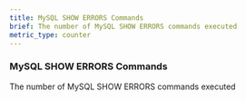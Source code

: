 ```yaml
---
title: MySQL SHOW ERRORS Commands
brief: The number of MySQL SHOW ERRORS commands executed
metric_type: counter
---
```

### MySQL SHOW ERRORS Commands

The number of MySQL SHOW ERRORS commands executed
